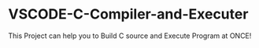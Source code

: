 # VSCODE-C-Compiler-and-Executer
This Project can help you to Build C source and Execute Program at ONCE!
